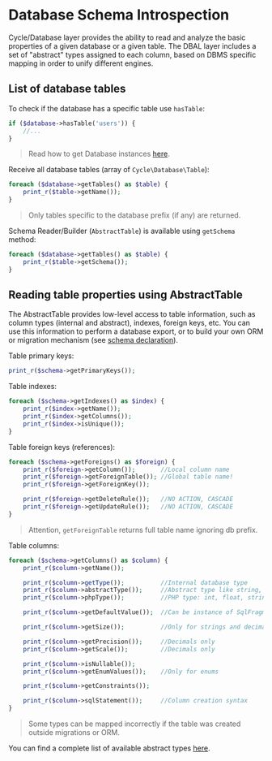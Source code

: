 # Database Schema Introspection

Cycle/Database layer provides the ability to read and analyze the basic properties of a given database or a given table.
The DBAL layer includes a set of "abstract" types assigned to each column, based on DBMS specific mapping in order to
unify different engines.

## List of database tables

To check if the database has a specific table use `hasTable`:

```php
if ($database->hasTable('users')) {
    //...
}
```

> Read how to get Database instances [here](/docs/en/database/access.md).

Receive all database tables (array of `Cycle\Database\Table`):

```php
foreach ($database->getTables() as $table) {
    print_r($table->getName());
}
```

> Only tables specific to the database prefix (if any) are returned.

Schema Reader/Builder (`AbstractTable`) is available using `getSchema` method:

```php
foreach ($database->getTables() as $table) {
    print_r($table->getSchema());
}
```

## Reading table properties using AbstractTable

The AbstractTable provides low-level access to table information, such as column types (internal and abstract), indexes,
foreign keys, etc. You can use this information to perform a database export, or to build your own ORM or migration
mechanism (see [schema declaration](/docs/en/database/declaration.md)).

Table primary keys:

```php
print_r($schema->getPrimaryKeys());
```

Table indexes:

```php
foreach ($schema->getIndexes() as $index) {
    print_r($index->getName());
    print_r($index->getColumns());
    print_r($index->isUnique());
}
```

Table foreign keys (references):

```php
foreach ($schema->getForeigns() as $foreign) {
    print_r($foreign->getColumn());       //Local column name
    print_r($foreign->getForeignTable()); //Global table name!
    print_r($foreign->getForeignKey());

    print_r($foreign->getDeleteRule());   //NO ACTION, CASCADE
    print_r($foreign->getUpdateRule());   //NO ACTION, CASCADE
}
```

> Attention, `getForeignTable` returns full table name ignoring db prefix.

Table columns:

```php
foreach ($schema->getColumns() as $column) {
    print_r($column->getName());

    print_r($column->getType());          //Internal database type
    print_r($column->abstractType());     //Abstract type like string, bigInt, enum, text and etc.
    print_r($column->phpType());          //PHP type: int, float, string, bool

    print_r($column->getDefaultValue());  //Can be instance of SqlFragment

    print_r($column->getSize());          //Only for strings and decimal values

    print_r($column->getPrecision());     //Decimals only
    print_r($column->getScale());         //Decimals only

    print_r($column->isNullable());
    print_r($column->getEnumValues());    //Only for enums

    print_r($column->getConstraints());

    print_r($column->sqlStatement());     //Column creation syntax
}
```

> Some types can be mapped incorrectly if the table was created outside migrations or ORM.

You can find a complete list of available abstract types [here](/docs/en/database/declaration.md).
